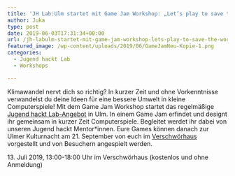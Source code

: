 ```yaml
---
title: 'JH Lab:Ulm startet mit Game Jam Workshop: „Let’s play to save the world 🎮“'
author: Juka
type: post
date: 2019-06-03T17:31:34+00:00
url: /jh-labulm-startet-mit-game-jam-workshop-lets-play-to-save-the-world/
featured_image: /wp-content/uploads/2019/06/GameJamNeu-Kopie-1.png
categories:
  - Jugend hackt Lab
  - Workshops

---
```

Klimawandel nervt dich so richtig? In kurzer Zeit und ohne Vorkenntnisse verwandelst du deine Ideen für eine bessere Umwelt in kleine Computerspiele! Mit dem Game Jam Workshop startet das regelmäßige [Jugend hackt Lab-Angebot](https://jugendhackt.org/labs/) in Ulm. In einem Game Jam erfindet und designt ihr gemeinsam in kurzer Zeit Computerspiele. Begleitet werdet ihr dabei von unseren Jugend hackt Mentor\*innen. Eure Games können danach zur Ulmer Kulturnacht am 21. September von euch im [Verschwörhaus](/kulturnacht-im-verschwoerhaus-lets-play-to-save-the-world-und-generative-art-von-bleeptrack/) vorgestellt und von Besuchern angespielt werden.

13\. Juli 2019, 13:00-18:00 Uhr im Verschwörhaus (kostenlos und ohne Anmeldung)